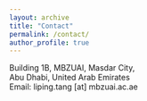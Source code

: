 ```yaml
---
layout: archive
title: "Contact"
permalink: /contact/
author_profile: true
---
```

Building 1B, MBZUAI, Masdar City, <br>
Abu Dhabi, United Arab Emirates<br>
Email: liping.tang [at] mbzuai.ac.ae
